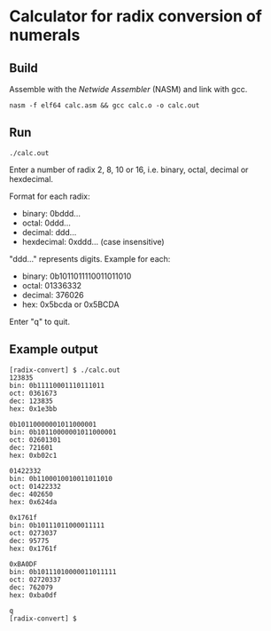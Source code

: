 # Calculator for radix conversion of numerals
## Build
Assemble with the *Netwide Assembler* (NASM) and link with gcc.
```
nasm -f elf64 calc.asm && gcc calc.o -o calc.out
```

## Run
```
./calc.out
```

Enter a number of radix 2, 8, 10 or 16, i.e. binary, octal, decimal or hexdecimal.

Format for each radix: 
- binary: 0bddd...
- octal: 0ddd...
- decimal: ddd...
- hexdecimal: 0xddd... (case insensitive)

"ddd..." represents digits. Example for each:
- binary: 0b1011011110011011010
- octal: 01336332
- decimal: 376026
- hex: 0x5bcda or 0x5BCDA

Enter "q" to quit.

## Example output

```
[radix-convert] $ ./calc.out
123835
bin: 0b11110001110111011
oct: 0361673
dec: 123835
hex: 0x1e3bb

0b10110000001011000001
bin: 0b10110000001011000001
oct: 02601301
dec: 721601
hex: 0xb02c1

01422332
bin: 0b1100010010011011010
oct: 01422332
dec: 402650
hex: 0x624da

0x1761f
bin: 0b10111011000011111
oct: 0273037
dec: 95775
hex: 0x1761f

0xBA0DF
bin: 0b10111010000011011111
oct: 02720337
dec: 762079
hex: 0xba0df

q
[radix-convert] $ 
```
